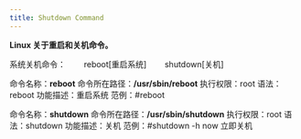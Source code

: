 ```yaml
---
title: Shutdown Command
---
```


**Linux 关于重启和关机命令。**

系统关机命令：
　　reboot[重启系统]
　　shutdown[关机]

命令名称：**reboot**    命令所在路径：**/usr/sbin/reboot**    执行权限：root
语法：reboot   功能描述：重启系统   范例：#reboot 

命令名称：**shutdown**   命令所在路径：**/usr/sbin/shutdown**   执行权限：root
语法：shutdown   功能描述：关机   范例：#shutdown -h now  立即关机
 
